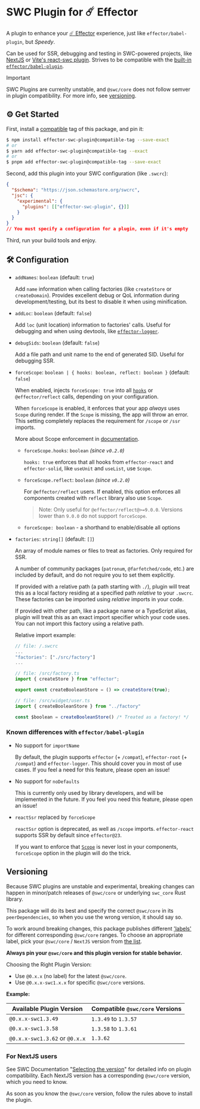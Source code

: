 # SWC Plugin for ☄️ Effector

A plugin to enhance your [☄️ Effector](https://effector.dev) experience, just like `effector/babel-plugin`, but _Speedy_.

Can be used for SSR, debugging and testing in SWC-powered projects, like [NextJS](https://nextjs.org) or [Vite's react-swc plugin](https://github.com/vitejs/vite-plugin-react-swc). Strives to be compatible with the [built-in `effector/babel-plugin`](https://effector.dev/en/api/effector/babel-plugin/).

> [!IMPORTANT]
> SWC Plugins are currenlty unstable, and `@swc/core` does not follow semver in plugin compatibility. For more info, see [versioning](#Versioning).

## ⚙️ Get Started

First, install a [compatible](#Versioning) tag of this package, and pin it:

```bash
$ npm install effector-swc-plugin@compatible-tag --save-exact
# or
$ yarn add effector-swc-plugin@compatible-tag --exact
# or
$ pnpm add effector-swc-plugin@compatible-tag --save-exact
```

Second, add this plugin into your SWC configuration (like `.swcrc`):

```json
{
  "$schema": "https://json.schemastore.org/swcrc",
  "jsc": {
    "experimental": {
      "plugins": [["effector-swc-plugin", {}]]
    }
  }
}
// You must specify a configuration for a plugin, even if it's empty
```

Third, run your build tools and enjoy.

## 🛠️ Configuration

- `addNames`: `boolean` (default: `true`)

  Add `name` information when calling factories (like `createStore` or `createDomain`).
  Provides excellent debug or QoL information during development/testing, but its best to disable it when using minification.

- `addLoc`: `boolean` (default: `false`)

  Add `loc` (unit location) information to factories' calls. Useful for debugging and when using devtools, like [`effector-logger`](https://github.com/effector/logger).

- `debugSids`: `boolean` (default: `false`)

  Add a file path and unit name to the end of generated SID. Useful for debugging SSR.

- `forceScope`: `boolean | { hooks: boolean, reflect: boolean }` (default: `false`)

  When enabled, injects `forceScope: true` into all [`hooks`](https://effector.dev/en/api/effector-react/#hooks) or `@effector/reflect` calls, depending on your configuration.

  When `forceScope` is enabled, it enforces that your app _always_ uses `Scope` during render. If the `Scope` is missing, the app will throw an error. This setting completely replaces the requirement for `/scope` or `/ssr` imports.

  More about Scope enforcement in [documentation](https://effector.dev/en/api/effector-react/module/scope/#scope-enforcement).

  - `forceScope.hooks`: `boolean` _(since `v0.2.0`)_

    `hooks: true` enforces that all hooks from `effector-react` and `effector-solid`, like `useUnit` and `useList`, use `Scope`.

  - `forceScope.reflect`: `boolean` _(since `v0.2.0`)_

    For `@effector/reflect` users. If enabled, this option enforces all components created with `reflect` library also use `Scope`.

    > Note: Only useful for `@effector/reflect@>=9.0.0`. Versions lower than `9.0.0` do not support `forceScope`.

  - `forceScope: boolean` - a shorthand to enable/disable all options

- `factories`: `string[]` (default: `[]`)

  An array of module names or files to treat as factories. Only required for SSR.

  A number of community packages (`patronum`, `@farfetched/code`, etc.) are included by default, and do not require you to set them explicitly.

  If provided with a relative path (a path starting with `./`), plugin will treat this as a local factory residing at a specified path _relative_ to your `.swcrc`. These factories can be imported using _relative_ imports in your code.

  If provided with other path, like a package name or a TypeScript alias, plugin will treat this as an exact import specifier which your code uses. You can not import this factory using a relative path.

  Relative import example:

  ```js
  // file: /.swcrc
  ...
  "factories": ["./src/factory"]
  ...

  // file: /src/factory.ts
  import { createStore } from "effector";

  export const createBooleanStore = () => createStore(true);

  // file: /src/widget/user.ts
  import { createBooleanStore } from "../factory"

  const $boolean = createBooleanStore() /* Treated as a factory! */
  ```

### Known differences with `effector/babel-plugin`

- No support for `importName`

  By default, the plugin supports `effector` (+ `/compat`), `effector-root` (+ `/compat`) and `effector-logger`.
  This should cover you in most of use cases. If you feel a need for this feature, please open an issue!

- No support for `noDefaults`

  This is currently only used by library developers, and will be implemented in the future.
  If you feel you need this feature, please open an issue!

- `reactSsr` replaced by `forceScope`

  `reactSsr` option is deprecated, as well as `/scope` imports. `effector-react` supports SSR by default since `effector@23`.

  If you want to enforce that [`Scope`](https://effector.dev/en/api/effector/Scope) is never lost in your components, `forceScope` option in the plugin will do the trick.

## Versioning

Because SWC plugins are unstable and experimental, breaking changes can happen in minor/patch releases of `@swc/core` or underlying `swc_core` Rust library.

This package will do its best and specify the correct `@swc/core` in its `peerDependencies`, so when you use the wrong version, it should say so.

To work around breaking changes, this package publishes different ['labels'](https://semver.org/#spec-item-9) for different corresponding `@swc/core` ranges. To choose an appropriate label, pick your `@swc/core` / `NextJS` version from [the list](https://www.npmjs.com/package/effector-swc-plugin?activeTab=versions).

**Always pin your `@swc/core` and this plugin version for stable behavior.**

Choosing the Right Plugin Version:

- Use `@0.x.x` (no label) for the latest `@swc/core`.
- Use `@0.x.x-swc1.x.x` for specific `@swc/core` versions.

**Example:**

| Available Plugin Version       | Compatible `@swc/core` Versions |
| ------------------------------ | ------------------------------- |
| `@0.x.x-swc1.3.49`             | `1.3.49` to `1.3.57`            |
| `@0.x.x-swc1.3.58`             | `1.3.58` to `1.3.61`            |
| `@0.x.x-swc1.3.62` or `@0.x.x` | `1.3.62`                        |

### For NextJS users

See SWC Documentation "[Selecting the version](https://swc.rs/docs/plugin/selecting-swc-core)" for detailed info on plugin compatibility. Each NextJS version has a corresponding `@swc/core` version, which you need to know.

As soon as you know the `@swc/core` version, follow the rules above to install the plugin.
